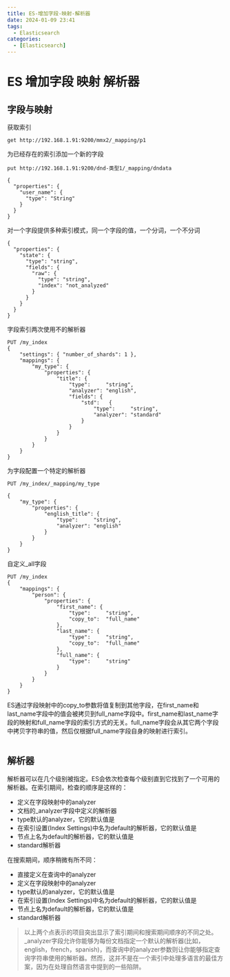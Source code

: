 ```yaml
---
title: ES-增加字段-映射-解析器
date: 2024-01-09 23:41
tags: 
  - Elasticsearch
categories:
  - [Elasticsearch]
---
```


# ES 增加字段 映射 解析器

## 字段与映射
获取索引
```
get http://192.168.1.91:9200/mmx2/_mapping/p1
```

为已经存在的索引添加一个新的字段
```
put http://192.168.1.91:9200/dnd-类型1/_mapping/dndata

{
  "properties": {
    "user_name": {
      "type": "String"
    }
  }
}
```

对一个字段提供多种索引模式，同一个字段的值，一个分词，一个不分词 
```
{
  "properties": {
    "state": {
      "type": "string",
      "fields": {
        "raw": {
          "type": "string",
          "index": "not_analyzed"
        }
      }
    }
  }
}
```

字段索引两次使用不的解析器
```
PUT /my_index
{
    "settings": { "number_of_shards": 1 }, 
    "mappings": {
        "my_type": {
            "properties": {
                "title": { 
                    "type":     "string",
                    "analyzer": "english",
                    "fields": {
                        "std":   { 
                            "type":     "string",
                            "analyzer": "standard"
                        }
                    }
                }
            }
        }
    }
}
```

为字段配置一个特定的解析器
```
PUT /my_index/_mapping/my_type

{
    "my_type": {
        "properties": {
            "english_title": {
                "type":     "string",
                "analyzer": "english"
            }
        }
    }
}
```

自定义_all字段  
```
PUT /my_index
{
    "mappings": {
        "person": {
            "properties": {
                "first_name": {
                    "type":     "string",
                    "copy_to":  "full_name" 
                },
                "last_name": {
                    "type":     "string",
                    "copy_to":  "full_name" 
                },
                "full_name": {
                    "type":     "string"
                }
            }
        }
    }
}
```
ES通过字段映射中的copy_to参数将值复制到其他字段，在first_name和last_name字段中的值会被拷贝到full_name字段中。first_name和last_name字段的映射和full_name字段的索引方式的无关。full_name字段会从其它两个字段中拷贝字符串的值，然后仅根据full_name字段自身的映射进行索引。

```

```


## 解析器

解析器可以在几个级别被指定。ES会依次检查每个级别直到它找到了一个可用的解析器。在索引期间，检查的顺序是这样的：

- 定义在字段映射中的analyzer
- 文档的_analyzer字段中定义的解析器
- type默认的analyzer，它的默认值是
- 在索引设置(Index Settings)中名为default的解析器，它的默认值是
- 节点上名为default的解析器，它的默认值是
- standard解析器

在搜索期间，顺序稍微有所不同：

- 直接定义在查询中的analyzer
- 定义在字段映射中的analyzer
- type默认的analyzer，它的默认值是
- 在索引设置(Index Settings)中名为default的解析器，它的默认值是
- 节点上名为default的解析器，它的默认值是
- standard解析器
 
>以上两个点表示的项目突出显示了索引期间和搜索期间顺序的不同之处。_analyzer字段允许你能够为每份文档指定一个默认的解析器(比如，english，french，spanish)，而查询中的analyzer参数则让你能够指定查询字符串使用的解析器。然而，这并不是在一个索引中处理多语言的最佳方案，因为在处理自然语言中提到的一些陷阱。

